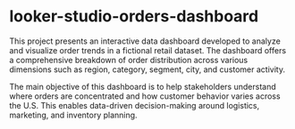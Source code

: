# looker-studio-orders-dashboard

This project presents an interactive data dashboard developed to analyze and visualize order trends in a fictional retail dataset. The dashboard offers a comprehensive breakdown of order distribution across various dimensions such as region, category, segment, city, and customer activity.

The main objective of this dashboard is to help stakeholders understand where orders are concentrated and how customer behavior varies across the U.S. This enables data-driven decision-making around logistics, marketing, and inventory planning.
